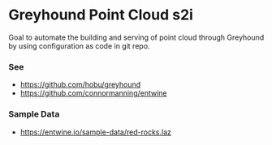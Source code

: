 Greyhound Point Cloud s2i
===

Goal to automate the building and serving of point cloud through Greyhound by using configuration as code in git repo.

### See
- https://github.com/hobu/greyhound
- https://github.com/connormanning/entwine

### Sample Data
- https://entwine.io/sample-data/red-rocks.laz
